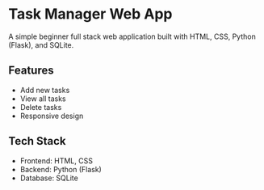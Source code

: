 
# Task Manager Web App

A simple beginner full stack web application built with HTML, CSS, Python (Flask), and SQLite.

## Features
- Add new tasks
- View all tasks
- Delete tasks
- Responsive design

## Tech Stack
- Frontend: HTML, CSS
- Backend: Python (Flask)
- Database: SQLite
